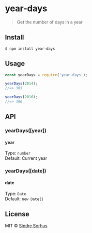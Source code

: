 # year-days

> Get the number of days in a year


## Install

```
$ npm install year-days
```


## Usage

```js
const yearDays = require('year-days');

yearDays(2014);
//=> 365

yearDays(2016);
//=> 366
```


## API

### yearDays([year])

#### year

Type: `number`<br>
Default: Current year

### yearDays([date])

#### date

Type: `Date`<br>
Default: `new Date()`


## License

MIT © [Sindre Sorhus](https://sindresorhus.com)
